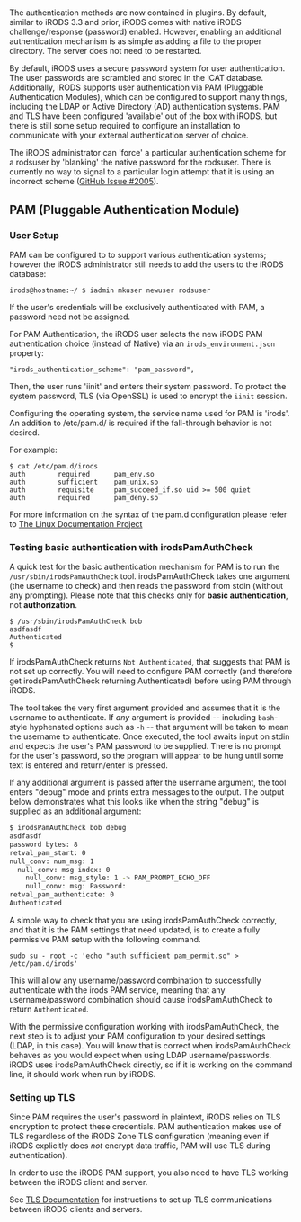 #

The authentication methods are now contained in plugins.  By default, similar to iRODS 3.3 and prior, iRODS comes with native iRODS challenge/response (password) enabled.  However, enabling an additional authentication mechanism is as simple as adding a file to the proper directory.  The server does not need to be restarted.

By default, iRODS uses a secure password system for user authentication.  The user passwords are scrambled and stored in the iCAT database.  Additionally, iRODS supports user authentication via PAM (Pluggable Authentication Modules), which can be configured to support many things, including the LDAP or Active Directory (AD) authentication systems.  PAM and TLS have been configured 'available' out of the box with iRODS, but there is still some setup required to configure an installation to communicate with your external authentication server of choice.

The iRODS administrator can 'force' a particular authentication scheme for a rodsuser by 'blanking' the native password for the rodsuser.  There is currently no way to signal to a particular login attempt that it is using an incorrect scheme ([GitHub Issue #2005](https://github.com/irods/irods/issues/2005)).

## PAM (Pluggable Authentication Module)

### User Setup

PAM can be configured to to support various authentication systems; however the iRODS administrator still needs to add the users to the iRODS database:

~~~
irods@hostname:~/ $ iadmin mkuser newuser rodsuser
~~~

If the user's credentials will be exclusively authenticated with PAM, a password need not be assigned.

For PAM Authentication, the iRODS user selects the new iRODS PAM authentication choice (instead of Native) via an `irods_environment.json` property:

~~~
"irods_authentication_scheme": "pam_password",
~~~

Then, the user runs 'iinit' and enters their system password.  To protect the system password, TLS (via OpenSSL) is used to encrypt the `iinit` session.

Configuring the operating system, the service name used for PAM is 'irods'.  An addition to /etc/pam.d/ is required if the fall-through behavior is not desired.

For example:
~~~
$ cat /etc/pam.d/irods
auth        required      pam_env.so
auth        sufficient    pam_unix.so
auth        requisite     pam_succeed_if.so uid >= 500 quiet
auth        required      pam_deny.so
~~~

For more information on the syntax of the pam.d configuration please refer to [The Linux Documentation Project](http://tldp.org/HOWTO/User-Authentication-HOWTO/x115.html)

### Testing basic authentication with irodsPamAuthCheck

A quick test for the basic authentication mechanism for PAM is to run the `/usr/sbin/irodsPamAuthCheck` tool. irodsPamAuthCheck takes one argument (the username to check) and then reads the password from stdin (without any prompting). Please note that this checks only for **basic authentication**, not **authorization**.

```
$ /usr/sbin/irodsPamAuthCheck bob
asdfasdf
Authenticated
$
```

If irodsPamAuthCheck returns `Not Authenticated`, that suggests that PAM is not set up correctly. You will need to configure PAM correctly (and therefore get irodsPamAuthCheck returning Authenticated) before using PAM through iRODS.

The tool takes the very first argument provided and assumes that it is the username to authenticate. If *any* argument is provided -- including `bash`-style hyphenated options such as `-h` -- that argument will be taken to mean the username to authenticate. Once executed, the tool awaits input on stdin and expects the user's PAM password to be supplied. There is no prompt for the user's password, so the program will appear to be hung until some text is entered and return/enter is pressed.

If any additional argument is passed after the username argument, the tool enters "debug" mode and prints extra messages to the output. The output below demonstrates what this looks like when the string "debug" is supplied as an additional argument:
```bash
$ irodsPamAuthCheck bob debug
asdfasdf
password bytes: 8
retval_pam_start: 0
null_conv: num_msg: 1
  null_conv: msg index: 0
    null_conv: msg_style: 1 -> PAM_PROMPT_ECHO_OFF
    null_conv: msg: Password: 
retval_pam_authenticate: 0
Authenticated
```

A simple way to check that you are using irodsPamAuthCheck correctly, and that it is the PAM settings that need updated, is to create a fully permissive PAM setup with the following command.

~~~
sudo su - root -c 'echo "auth sufficient pam_permit.so" > /etc/pam.d/irods'
~~~

This will allow any username/password combination to successfully authenticate with the irods PAM service, meaning that any username/password combination should cause irodsPamAuthCheck to return `Authenticated`.

With the permissive configuration working with irodsPamAuthCheck, the next step is to adjust your PAM configuration to your desired settings (LDAP, in this case). You will know that is correct when irodsPamAuthCheck behaves as you would expect when using LDAP username/passwords. iRODS uses irodsPamAuthCheck directly, so if it is working on the command line, it should work when run by iRODS.

### Setting up TLS

Since PAM requires the user's password in plaintext, iRODS relies on TLS encryption to protect these credentials.  PAM authentication makes use of TLS regardless of the iRODS Zone TLS configuration (meaning even if iRODS explicitly does *not* encrypt data traffic, PAM will use TLS during authentication).

In order to use the iRODS PAM support, you also need to have TLS working between the iRODS client and server.

See [TLS Documentation](../../system_overview/tls) for instructions to set up TLS communications between iRODS clients and servers.
